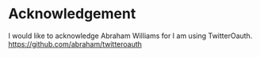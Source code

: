 Acknowledgement
===============

I would like to acknowledge Abraham Williams for I am using TwitterOauth.
https://github.com/abraham/twitteroauth